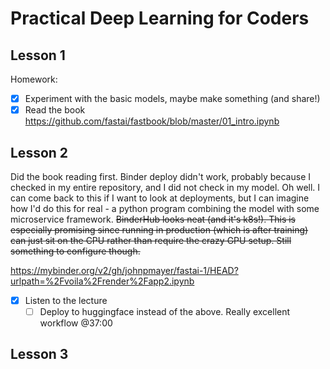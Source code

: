 
# Practical Deep Learning for Coders

## Lesson 1

Homework:

- [x] Experiment with the basic models, maybe make something (and share!)
- [x] Read the book <https://github.com/fastai/fastbook/blob/master/01_intro.ipynb>

## Lesson 2

Did the book reading first. Binder deploy didn't work, probably because I checked
in my entire repository, and I did not check in my model. Oh well. I can come
back to this if I want to look at deployments, but I can imagine how I'd do
this for real - a python program combining the model with some microservice
framework. ~~BinderHub looks neat (and it's k8s!). This is especially promising
since running in production (which is after training) can just sit on the CPU
rather than require the crazy GPU setup. Still something to configure though.~~

<https://mybinder.org/v2/gh/johnpmayer/fastai-1/HEAD?urlpath=%2Fvoila%2Frender%2Fapp2.ipynb>

- [x] Listen to the lecture
  - [ ] Deploy to huggingface instead of the above. Really excellent workflow @37:00

## Lesson 3